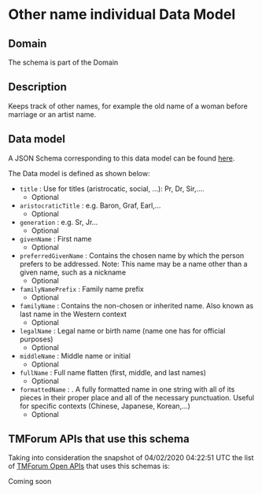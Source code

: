 # Other name individual Data Model

## Domain

The  schema is part of the  Domain

## Description

Keeps track of other names, for example the old name of a woman before marriage or an artist name.

## Data model

A JSON Schema corresponding to this data model can be found
[here](https://github.com/tmforum-rand/schemas/blob/candidates/EngagedParty/OtherNameIndividual.schema.json).

The Data model is defined as shown below:
- `title` : Use for titles (aristrocatic, social, ...): Pr, Dr, Sir,....
  - Optional
- `aristocraticTitle` : e.g. Baron, Graf, Earl,…
  - Optional
- `generation` : e.g. Sr, Jr…
  - Optional
- `givenName` : First name
  - Optional
- `preferredGivenName` : Contains the chosen name by which the person prefers to be addressed. Note: This name may be a name other than a given name, such as a nickname
  - Optional
- `familyNamePrefix` : Family name prefix
  - Optional
- `familyName` : Contains the non-chosen or inherited name. Also known as last name in the Western context
  - Optional
- `legalName` : Legal name or birth name (name one has for official purposes)
  - Optional
- `middleName` : Middle name or initial
  - Optional
- `fullName` : Full name flatten (first, middle, and last names)
  - Optional
- `formattedName` : . A fully formatted name in one string with all of its pieces in their proper place and all of the necessary punctuation. Useful for specific contexts (Chinese, Japanese, Korean,…)
  - Optional




## TMForum APIs that use this schema

Taking into consideration the snapshot of 04/02/2020 04:22:51 UTC the list of [TMForum Open APIs](https://www.tmforum.org/open-apis/) that uses this schemas is:

Coming soon